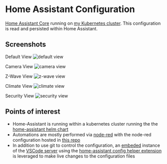 # Home Assistant Configuration

[Home Assistant Core](https://home-assistant.io/) running on [my Kubernetes cluster](https://github.com/billimek/k8s-gitops).  This configuration is read and persisted within Home Assistant.

## Screenshots

Default View
![default view](https://i.imgur.com/bn19oeC.png "Default View")

Camera View
![camera view](https://i.imgur.com/1wTt9ja.png "Camera View")

Z-Wave View
![z-wave view](https://i.imgur.com/ZUTuq4S.png "Z-Wave View")

Climate View
![climate view](https://i.imgur.com/ccK8AcO.png "Climate View")

Security View
![security view](https://i.imgur.com/p0OpPCs.png "Security View")

## Points of interest

* Home-Assistant is running within a kubernetes cluster running the the [home-assistant helm chart](https://github.com/k8s-at-home/charts/blob/master/charts/home-assistant)
* Automations are mostly performed via [node-red](https://nodered.org/) with the node-red configuration hosted in [this repo](https://github.com/billimek/node-red-config)
* In addition to use git to control the configuration, an [embeded](https://github.com/billimek/k8s-gitops/blob/master/default/home-assistant/home-assistant.yaml#L67-L82) instance of the [VSCode server](https://github.com/cdr/code-server) using the [home-assistant config helper extension](https://marketplace.visualstudio.com/items?itemName=keesschollaart.vscode-home-assistant) is leveraged to make live changes to the configuration files